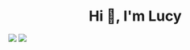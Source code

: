<h1 align="center">Hi 👋, I'm Lucy</h1>

<img src="https://github-readme-stats.vercel.app/api?username=lucy70381&show_icons=true"/>
<img src="https://github-readme-stats.vercel.app/api/top-langs?username=lucy70381&show_icons=true&locale=en&layout=compact" />
